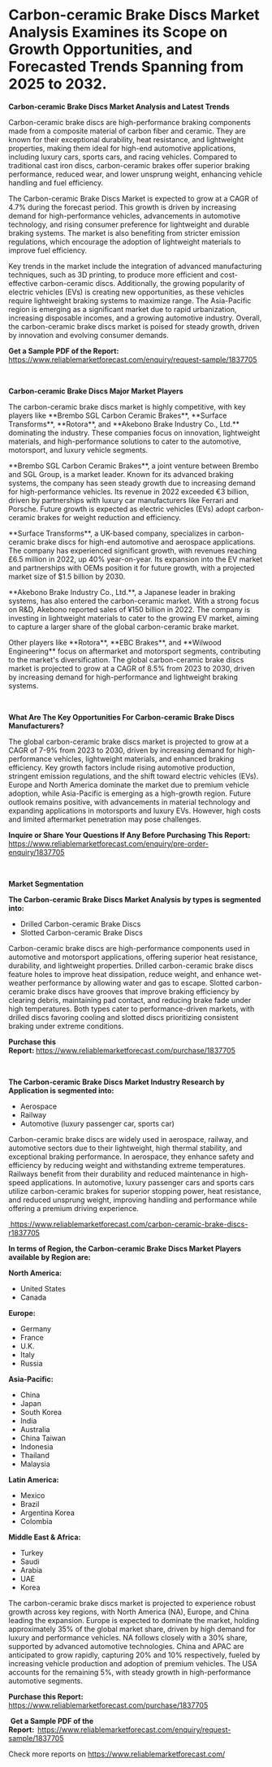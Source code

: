 <p><h1>Carbon-ceramic Brake Discs Market Analysis Examines its Scope on Growth Opportunities, and Forecasted Trends Spanning from 2025 to 2032.</h1></p><p><strong>Carbon-ceramic Brake Discs Market Analysis and Latest Trends</strong></p>
<p><p>Carbon-ceramic brake discs are high-performance braking components made from a composite material of carbon fiber and ceramic. They are known for their exceptional durability, heat resistance, and lightweight properties, making them ideal for high-end automotive applications, including luxury cars, sports cars, and racing vehicles. Compared to traditional cast iron discs, carbon-ceramic brakes offer superior braking performance, reduced wear, and lower unsprung weight, enhancing vehicle handling and fuel efficiency.</p><p>The Carbon-ceramic Brake Discs Market is expected to grow at a CAGR of 4.7% during the forecast period. This growth is driven by increasing demand for high-performance vehicles, advancements in automotive technology, and rising consumer preference for lightweight and durable braking systems. The market is also benefiting from stricter emission regulations, which encourage the adoption of lightweight materials to improve fuel efficiency.</p><p>Key trends in the market include the integration of advanced manufacturing techniques, such as 3D printing, to produce more efficient and cost-effective carbon-ceramic discs. Additionally, the growing popularity of electric vehicles (EVs) is creating new opportunities, as these vehicles require lightweight braking systems to maximize range. The Asia-Pacific region is emerging as a significant market due to rapid urbanization, increasing disposable incomes, and a growing automotive industry. Overall, the carbon-ceramic brake discs market is poised for steady growth, driven by innovation and evolving consumer demands.</p></p>
<p><strong>Get a Sample PDF of the Report:&nbsp;</strong> <a href="https://www.reliablemarketforecast.com/enquiry/request-sample/1837705?utm_campaign=1840&utm_medium=2&utm_source=Github&utm_content=ia&utm_term=24012025&utm_id=carbon-ceramic-brake-discs">https://www.reliablemarketforecast.com/enquiry/request-sample/1837705</a></p>
<p>&nbsp;</p>
<p><strong>Carbon-ceramic Brake Discs Major Market Players</strong></p>
<p><p>The carbon-ceramic brake discs market is highly competitive, with key players like **Brembo SGL Carbon Ceramic Brakes**, **Surface Transforms**, **Rotora**, and **Akebono Brake Industry Co., Ltd.** dominating the industry. These companies focus on innovation, lightweight materials, and high-performance solutions to cater to the automotive, motorsport, and luxury vehicle segments.</p><p>**Brembo SGL Carbon Ceramic Brakes**, a joint venture between Brembo and SGL Group, is a market leader. Known for its advanced braking systems, the company has seen steady growth due to increasing demand for high-performance vehicles. Its revenue in 2022 exceeded €3 billion, driven by partnerships with luxury car manufacturers like Ferrari and Porsche. Future growth is expected as electric vehicles (EVs) adopt carbon-ceramic brakes for weight reduction and efficiency.</p><p>**Surface Transforms**, a UK-based company, specializes in carbon-ceramic brake discs for high-end automotive and aerospace applications. The company has experienced significant growth, with revenues reaching £6.5 million in 2022, up 40% year-on-year. Its expansion into the EV market and partnerships with OEMs position it for future growth, with a projected market size of $1.5 billion by 2030.</p><p>**Akebono Brake Industry Co., Ltd.**, a Japanese leader in braking systems, has also entered the carbon-ceramic market. With a strong focus on R&D, Akebono reported sales of ¥150 billion in 2022. The company is investing in lightweight materials to cater to the growing EV market, aiming to capture a larger share of the global carbon-ceramic brake market.</p><p>Other players like **Rotora**, **EBC Brakes**, and **Wilwood Engineering** focus on aftermarket and motorsport segments, contributing to the market's diversification. The global carbon-ceramic brake discs market is projected to grow at a CAGR of 8.5% from 2023 to 2030, driven by increasing demand for high-performance and lightweight braking systems.</p></p>
<p>&nbsp;</p>
<p><strong>What Are The Key Opportunities For Carbon-ceramic Brake Discs Manufacturers?</strong></p>
<p><p>The global carbon-ceramic brake discs market is projected to grow at a CAGR of 7-9% from 2023 to 2030, driven by increasing demand for high-performance vehicles, lightweight materials, and enhanced braking efficiency. Key growth factors include rising automotive production, stringent emission regulations, and the shift toward electric vehicles (EVs). Europe and North America dominate the market due to premium vehicle adoption, while Asia-Pacific is emerging as a high-growth region. Future outlook remains positive, with advancements in material technology and expanding applications in motorsports and luxury EVs. However, high costs and limited aftermarket penetration may pose challenges.</p></p>
<p><strong>Inquire or Share Your Questions If Any Before Purchasing This Report:</strong> <a href="https://www.reliablemarketforecast.com/enquiry/pre-order-enquiry/1837705?utm_campaign=1840&utm_medium=2&utm_source=Github&utm_content=ia&utm_term=24012025&utm_id=carbon-ceramic-brake-discs">https://www.reliablemarketforecast.com/enquiry/pre-order-enquiry/1837705</a></p>
<p>&nbsp;</p>
<p><strong>Market Segmentation</strong></p>
<p><strong>The Carbon-ceramic Brake Discs Market Analysis by types is segmented into:</strong></p>
<p><ul><li>Drilled Carbon-ceramic Brake Discs</li><li>Slotted Carbon-ceramic Brake Discs</li></ul></p>
<p><p>Carbon-ceramic brake discs are high-performance components used in automotive and motorsport applications, offering superior heat resistance, durability, and lightweight properties. Drilled carbon-ceramic brake discs feature holes to improve heat dissipation, reduce weight, and enhance wet-weather performance by allowing water and gas to escape. Slotted carbon-ceramic brake discs have grooves that improve braking efficiency by clearing debris, maintaining pad contact, and reducing brake fade under high temperatures. Both types cater to performance-driven markets, with drilled discs favoring cooling and slotted discs prioritizing consistent braking under extreme conditions.</p></p>
<p><strong>Purchase this Report:&nbsp;</strong><a href="https://www.reliablemarketforecast.com/purchase/1837705?utm_campaign=1840&utm_medium=2&utm_source=Github&utm_content=ia&utm_term=24012025&utm_id=carbon-ceramic-brake-discs">https://www.reliablemarketforecast.com/purchase/1837705</a></p>
<p>&nbsp;</p>
<p><strong>The Carbon-ceramic Brake Discs Market Industry Research by Application is segmented into:</strong></p>
<p><ul><li>Aerospace</li><li>Railway</li><li>Automotive (luxury passenger car, sports car)</li></ul></p>
<p><p>Carbon-ceramic brake discs are widely used in aerospace, railway, and automotive sectors due to their lightweight, high thermal stability, and exceptional braking performance. In aerospace, they enhance safety and efficiency by reducing weight and withstanding extreme temperatures. Railways benefit from their durability and reduced maintenance in high-speed applications. In automotive, luxury passenger cars and sports cars utilize carbon-ceramic brakes for superior stopping power, heat resistance, and reduced unsprung weight, improving handling and performance while offering a premium driving experience.</p></p>
<p><a href="https://www.reliablemarketforecast.com/carbon-ceramic-brake-discs-r1837705?utm_campaign=1840&utm_medium=2&utm_source=Github&utm_content=ia&utm_term=24012025&utm_id=carbon-ceramic-brake-discs">&nbsp;https://www.reliablemarketforecast.com/carbon-ceramic-brake-discs-r1837705</a></p>
<p><strong>In terms of Region, the Carbon-ceramic Brake Discs Market Players available by Region are:</strong></p>
<p>
    <p> <strong> North America: </strong>
        <ul>
            <li>United States</li>
            <li>Canada</li>
        </ul>
        </p> 
    <p> <strong> Europe: </strong>
        <ul>
            <li>Germany</li>
            <li>France</li>
            <li>U.K.</li>
            <li>Italy</li>
            <li>Russia</li>
        </ul>
        </p> 
    <p> <strong> Asia-Pacific: </strong>
        <ul>
            <li>China</li>
            <li>Japan</li>
            <li>South Korea</li>
            <li>India</li>
            <li>Australia</li>
            <li>China Taiwan</li>
            <li>Indonesia</li>
            <li>Thailand</li>
            <li>Malaysia</li>
        </ul>
        </p> 
    <p> <strong> Latin America: </strong>
        <ul>
            <li>Mexico</li>
            <li>Brazil</li>
            <li>Argentina Korea</li>
            <li>Colombia</li>
        </ul>
        </p> 
    <p> <strong> Middle East & Africa: </strong>
        <ul>
            <li>Turkey</li>
            <li>Saudi</li>
            <li>Arabia</li>
            <li>UAE</li>
            <li>Korea</li>
        </ul>
    </p>
    </p>
<p><p>The carbon-ceramic brake discs market is projected to experience robust growth across key regions, with North America (NA), Europe, and China leading the expansion. Europe is expected to dominate the market, holding approximately 35% of the global market share, driven by high demand for luxury and performance vehicles. NA follows closely with a 30% share, supported by advanced automotive technologies. China and APAC are anticipated to grow rapidly, capturing 20% and 10% respectively, fueled by increasing vehicle production and adoption of premium vehicles. The USA accounts for the remaining 5%, with steady growth in high-performance automotive segments.</p></p>
<p><strong>Purchase this Report: </strong><a href="https://www.reliablemarketforecast.com/purchase/1837705?utm_campaign=1840&utm_medium=2&utm_source=Github&utm_content=ia&utm_term=24012025&utm_id=carbon-ceramic-brake-discs">https://www.reliablemarketforecast.com/purchase/1837705</a></p>
<p>&nbsp;<strong>Get a Sample PDF of the Report:&nbsp;&nbsp;</strong><a href="https://www.reliablemarketforecast.com/enquiry/request-sample/1837705?utm_campaign=1840&utm_medium=2&utm_source=Github&utm_content=ia&utm_term=24012025&utm_id=carbon-ceramic-brake-discs">https://www.reliablemarketforecast.com/enquiry/request-sample/1837705</a></p>
<p><strong></strong></p>
<p>Check more reports on <a href="https://www.reliablemarketforecast.com/?utm_campaign=1840&utm_medium=2&utm_source=Github&utm_content=ia&utm_term=24012025&utm_id=carbon-ceramic-brake-discs">https://www.reliablemarketforecast.com/</a></p>